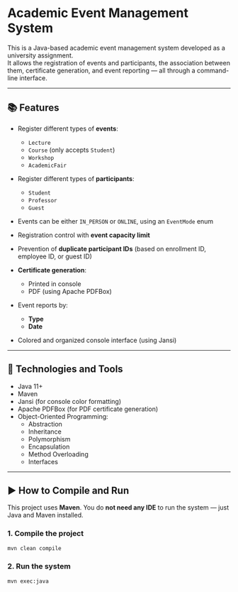 # Academic Event Management System

This is a Java-based academic event management system developed as a university assignment.  
It allows the registration of events and participants, the association between them, certificate generation, and event reporting — all through a command-line interface.

---

## 📚 Features

- Register different types of **events**:
  - `Lecture`
  - `Course` (only accepts `Student`)
  - `Workshop`
  - `AcademicFair`

- Register different types of **participants**:
  - `Student`
  - `Professor`
  - `Guest`

- Events can be either `IN_PERSON` or `ONLINE`, using an `EventMode` enum
- Registration control with **event capacity limit**
- Prevention of **duplicate participant IDs** (based on enrollment ID, employee ID, or guest ID)
- **Certificate generation**:
  - Printed in console
  - PDF (using Apache PDFBox)
- Event reports by:
  - **Type**
  - **Date**
- Colored and organized console interface (using Jansi)

---

## 🧰 Technologies and Tools

- Java 11+
- Maven
- Jansi (for console color formatting)
- Apache PDFBox (for PDF certificate generation)
- Object-Oriented Programming:
  - Abstraction
  - Inheritance
  - Polymorphism
  - Encapsulation
  - Method Overloading
  - Interfaces

---

## ▶️ How to Compile and Run

This project uses **Maven**. You do **not need any IDE** to run the system — just Java and Maven installed.

### 1. Compile the project

```bash
mvn clean compile
```
### 2. Run the system

```bash
mvn exec:java


